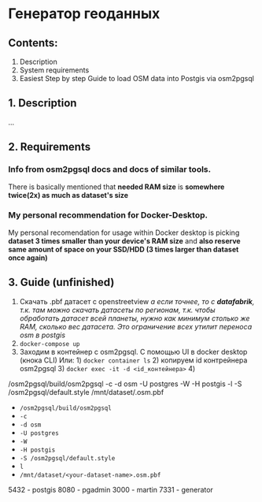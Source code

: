 # Генератор геоданных

## Contents:

1. Description
2. System requirements
3. Easiest Step by step Guide to load OSM data into Postgis via osm2pgsql

## 1. Description

...

## 2. Requirements

### Info from osm2pgsql docs and docs of similar tools.

There is basically mentioned that **needed RAM size** is **somewhere twice(2x) as much as dataset's size**

### My personal recommendation for Docker-Desktop.

My personal recomendation for usage within Docker desktop is picking **dataset 3 times smaller than your device's RAM size** and **also reserve same amount of space on your SSD/HDD (3 times larger than dataset once again)**

## 3. Guide (unfinished)

1. Скачать .pbf датасет с openstreetview
   _а если точнее, то с **datafabrik**, т.к. там можно скачать датасеты по регионам, т.к. чтобы обработать датасет всей планеты, нужно как минимум столько же RAM, сколько вес датасета. Это ограничение всех утилит переноса osm в postgis_
2. `docker-compose up`
3. Заходим в контейнер с osm2pgsql.
   С помощью UI в docker desktop (кнока CLI)
   Или: 1) `docker container ls` 2) копируем id контрейнера osm2pgsql 3) `docker exec -it -d <id_контейнера>` 4)

/osm2pgsql/build/osm2pgsql -c -d osm -U postgres -W -H postgis -l -S /osm2pgsql/default.style /mnt/dataset/<your-dataset-name>.osm.pbf

-   `/osm2pgsql/build/osm2pgsql`
-   `-c`
-   `-d osm`
-   `-U postgres`
-   `-W`
-   `-H postgis`
-   `-S /osm2pgsql/default.style`
-   `l`
-   `/mnt/dataset/<your-dataset-name>.osm.pbf`

5432 - postgis
8080 - pgadmin
3000 - martin
7331 - generator
